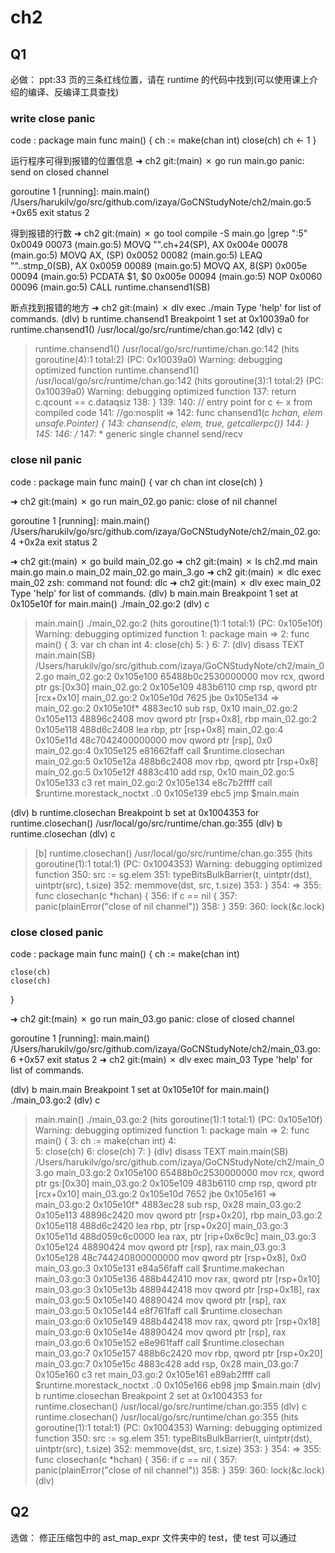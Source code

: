 # ch2

## Q1
必做：
ppt:33 页的三条红线位置，请在 runtime 的代码中找到(可以使用课上介绍的编译、反编译工具查找)

### write close panic
code :
package main
func main() {
	ch := make(chan int)
	close(ch)
	ch <- 1
}

运行程序可得到报错的位置信息
➜  ch2 git:(main) ✗ go run main.go 
panic: send on closed channel

goroutine 1 [running]:
main.main()
	/Users/harukilv/go/src/github.com/izaya/GoCNStudyNote/ch2/main.go:5 +0x65
exit status 2

得到报错的行数
➜  ch2 git:(main) ✗ go tool compile -S main.go |grep ":5"
  0x0049 00073 (main.go:5)	MOVQ	"".ch+24(SP), AX
	0x004e 00078 (main.go:5)	MOVQ	AX, (SP)
	0x0052 00082 (main.go:5)	LEAQ	""..stmp_0(SB), AX
	0x0059 00089 (main.go:5)	MOVQ	AX, 8(SP)
	0x005e 00094 (main.go:5)	PCDATA	$1, $0
	0x005e 00094 (main.go:5)	NOP
	0x0060 00096 (main.go:5)	CALL	runtime.chansend1(SB)


断点找到报错的地方
➜  ch2 git:(main) ✗  dlv exec ./main
Type 'help' for list of commands.
(dlv) b runtime.chansend1
Breakpoint 1 set at 0x10039a0 for runtime.chansend1() /usr/local/go/src/runtime/chan.go:142
(dlv) c
> runtime.chansend1() /usr/local/go/src/runtime/chan.go:142 (hits goroutine(4):1 total:2) (PC: 0x10039a0)
Warning: debugging optimized function
> runtime.chansend1() /usr/local/go/src/runtime/chan.go:142 (hits goroutine(3):1 total:2) (PC: 0x10039a0)
Warning: debugging optimized function
   137:		return c.qcount == c.dataqsiz
   138:	}
   139:	
   140:	// entry point for c <- x from compiled code
   141:	//go:nosplit
=> 142:	func chansend1(c *hchan, elem unsafe.Pointer) {
   143:		chansend(c, elem, true, getcallerpc())
   144:	}
   145:	
   146:	/*
   147:	 * generic single channel send/recv




### close nil panic
code :
package main
func main() {
	var ch chan int
	close(ch)
}

➜  ch2 git:(main) ✗ go run  main_02.go 
panic: close of nil channel

goroutine 1 [running]:
main.main()
	/Users/harukilv/go/src/github.com/izaya/GoCNStudyNote/ch2/main_02.go:4 +0x2a
exit status 2



➜  ch2 git:(main) ✗ go build main_02.go 
➜  ch2 git:(main) ✗ ls
ch2.md     main       main.go    main.o     main_02    main_02.go main_3.go
➜  ch2 git:(main) ✗ dlc exec main_02
zsh: command not found: dlc
➜  ch2 git:(main) ✗ dlv exec main_02
Type 'help' for list of commands.
(dlv) b main.main
Breakpoint 1 set at 0x105e10f for main.main() ./main_02.go:2
(dlv) c
> main.main() ./main_02.go:2 (hits goroutine(1):1 total:1) (PC: 0x105e10f)
Warning: debugging optimized function
     1:	package main
=>   2:	func main() {
     3:		var ch chan int
     4:		close(ch)
     5:	}
     6:	
     7:	
(dlv) disass
TEXT main.main(SB) /Users/harukilv/go/src/github.com/izaya/GoCNStudyNote/ch2/main_02.go
	main_02.go:2	0x105e100	65488b0c2530000000	mov rcx, qword ptr gs:[0x30]
	main_02.go:2	0x105e109	483b6110		cmp rsp, qword ptr [rcx+0x10]
	main_02.go:2	0x105e10d	7625			jbe 0x105e134
=>	main_02.go:2	0x105e10f*	4883ec10		sub rsp, 0x10
	main_02.go:2	0x105e113	48896c2408		mov qword ptr [rsp+0x8], rbp
	main_02.go:2	0x105e118	488d6c2408		lea rbp, ptr [rsp+0x8]
	main_02.go:4	0x105e11d	48c7042400000000	mov qword ptr [rsp], 0x0
	main_02.go:4	0x105e125	e81662faff		call $runtime.closechan
	main_02.go:5	0x105e12a	488b6c2408		mov rbp, qword ptr [rsp+0x8]
	main_02.go:5	0x105e12f	4883c410		add rsp, 0x10
	main_02.go:5	0x105e133	c3			ret
	main_02.go:2	0x105e134	e8c7b2ffff		call $runtime.morestack_noctxt
	.:0		0x105e139	ebc5			jmp $main.main
  
(dlv) b runtime.closechan
Breakpoint b set at 0x1004353 for runtime.closechan() /usr/local/go/src/runtime/chan.go:355
(dlv) b runtime.closechan
(dlv) c
> [b] runtime.closechan() /usr/local/go/src/runtime/chan.go:355 (hits goroutine(1):1 total:1) (PC: 0x1004353)
Warning: debugging optimized function
   350:		src := sg.elem
   351:		typeBitsBulkBarrier(t, uintptr(dst), uintptr(src), t.size)
   352:		memmove(dst, src, t.size)
   353:	}
   354:	
=> 355:	func closechan(c *hchan) {
   356:		if c == nil {
   357:			panic(plainError("close of nil channel"))
   358:		}
   359:	
   360:		lock(&c.lock)


### close closed panic
code :
package main
func main() {
	 ch := make(chan int)
  
	close(ch)
	close(ch)
}


➜  ch2 git:(main) ✗ go run main_03.go 
panic: close of closed channel

goroutine 1 [running]:
main.main()
	/Users/harukilv/go/src/github.com/izaya/GoCNStudyNote/ch2/main_03.go:6 +0x57
exit status 2
➜  ch2 git:(main) ✗ dlv exec main_03
Type 'help' for list of commands.

(dlv) b main.main
Breakpoint 1 set at 0x105e10f for main.main() ./main_03.go:2
(dlv) c
> main.main() ./main_03.go:2 (hits goroutine(1):1 total:1) (PC: 0x105e10f)
Warning: debugging optimized function
     1:	package main
=>   2:	func main() {
     3:		 ch := make(chan int)
     4:	  
     5:		close(ch)
     6:		close(ch)
     7:	}
(dlv) disass
TEXT main.main(SB) /Users/harukilv/go/src/github.com/izaya/GoCNStudyNote/ch2/main_03.go
	main_03.go:2	0x105e100	65488b0c2530000000	mov rcx, qword ptr gs:[0x30]
	main_03.go:2	0x105e109	483b6110		cmp rsp, qword ptr [rcx+0x10]
	main_03.go:2	0x105e10d	7652			jbe 0x105e161
=>	main_03.go:2	0x105e10f*	4883ec28		sub rsp, 0x28
	main_03.go:2	0x105e113	48896c2420		mov qword ptr [rsp+0x20], rbp
	main_03.go:2	0x105e118	488d6c2420		lea rbp, ptr [rsp+0x20]
	main_03.go:3	0x105e11d	488d059c6c0000		lea rax, ptr [rip+0x6c9c]
	main_03.go:3	0x105e124	48890424		mov qword ptr [rsp], rax
	main_03.go:3	0x105e128	48c744240800000000	mov qword ptr [rsp+0x8], 0x0
	main_03.go:3	0x105e131	e84a56faff		call $runtime.makechan
	main_03.go:3	0x105e136	488b442410		mov rax, qword ptr [rsp+0x10]
	main_03.go:3	0x105e13b	4889442418		mov qword ptr [rsp+0x18], rax
	main_03.go:5	0x105e140	48890424		mov qword ptr [rsp], rax
	main_03.go:5	0x105e144	e8f761faff		call $runtime.closechan
	main_03.go:6	0x105e149	488b442418		mov rax, qword ptr [rsp+0x18]
	main_03.go:6	0x105e14e	48890424		mov qword ptr [rsp], rax
	main_03.go:6	0x105e152	e8e961faff		call $runtime.closechan
	main_03.go:7	0x105e157	488b6c2420		mov rbp, qword ptr [rsp+0x20]
	main_03.go:7	0x105e15c	4883c428		add rsp, 0x28
	main_03.go:7	0x105e160	c3			ret
	main_03.go:2	0x105e161	e89ab2ffff		call $runtime.morestack_noctxt
	.:0		0x105e166	eb98			jmp $main.main
(dlv) b runtime.closechan
Breakpoint 2 set at 0x1004353 for runtime.closechan() /usr/local/go/src/runtime/chan.go:355
(dlv) c 
> runtime.closechan() /usr/local/go/src/runtime/chan.go:355 (hits goroutine(1):1 total:1) (PC: 0x1004353)
Warning: debugging optimized function
   350:		src := sg.elem
   351:		typeBitsBulkBarrier(t, uintptr(dst), uintptr(src), t.size)
   352:		memmove(dst, src, t.size)
   353:	}
   354:	
=> 355:	func closechan(c *hchan) {
   356:		if c == nil {
   357:			panic(plainError("close of nil channel"))
   358:		}
   359:	
   360:		lock(&c.lock)
(dlv) 




## Q2
选做：
修正压缩包中的 ast_map_expr 文件夹中的 test，使 test 可以通过

